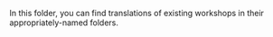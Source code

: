 In this folder, you can find translations of existing workshops in their appropriately-named folders.